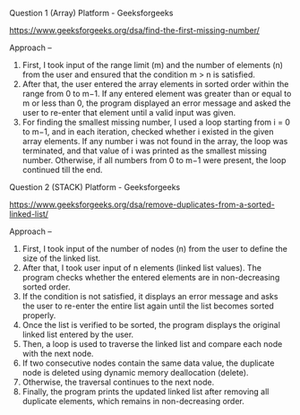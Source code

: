 Question 1 (Array)
Platform - Geeksforgeeks

https://www.geeksforgeeks.org/dsa/find-the-first-missing-number/

Approach – 
1. First, I took input of the range limit (m) and the number of elements (n) from the user and ensured that the condition m > n is satisfied.
2. 	After that, the user entered the array elements in sorted order within the range from 0 to m−1.
If any entered element was greater than or equal to m or less than 0, the program displayed an error message and asked the user to re-enter that element until a valid input was given.
3.	For finding the smallest missing number, I used a loop starting from i = 0 to m−1, and in each iteration, checked whether i existed in the given array elements.
If any number i was not found in the array, the loop was terminated, and that value of i was printed as the smallest missing number.
Otherwise, if all numbers from 0 to m−1 were present, the loop continued till the end.

Question 2 (STACK)
Platform - Geeksforgeeks

https://www.geeksforgeeks.org/dsa/remove-duplicates-from-a-sorted-linked-list/
 
Approach – 
1.	First, I took input of the number of nodes (n) from the user to define the size of the linked list.
2.	After that, I took user input of n elements (linked list values). The program checks whether the entered elements are in non-decreasing sorted order.
3.	If the condition is not satisfied, it displays an error message and asks the user to re-enter the entire list again until the list becomes sorted properly.
4.	Once the list is verified to be sorted, the program displays the original linked list entered by the user.
5.	Then, a loop is used to traverse the linked list and compare each node with the next node.
6.	If two consecutive nodes contain the same data value, the duplicate node is deleted using dynamic memory deallocation (delete).
7.	Otherwise, the traversal continues to the next node.
8.	Finally, the program prints the updated linked list after removing all duplicate elements, which remains in non-decreasing order.
 
